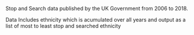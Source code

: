 
Stop and Search data published by the UK Government from 2006 to 2018.

Data Includes ethnicity which is acumulated over all years and output as a list of most to least stop and searched ethnicity
